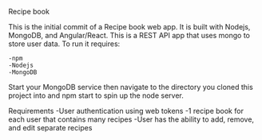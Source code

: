 Recipe book

This is the initial commit of a Recipe book web app. It is built with Nodejs, MongoDB, and Angular/React. This is a REST API
app that uses mongo to store user data.
To run it requires:

    -npm
    -Nodejs
    -MongoDB

Start your MongoDB service then navigate to the directory you cloned this project into and npm start to spin up the node server.

Requirements
    -User authentication using web tokens
    -1 recipe book for each user that contains many recipes
    -User has the ability to add, remove, and edit separate recipes
